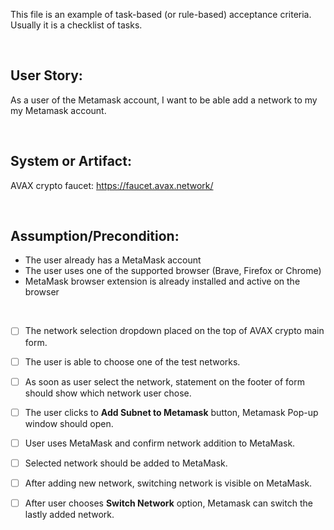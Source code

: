 This file is an example of task-based (or rule-based) acceptance criteria. Usually it is a checklist of tasks.

</br>

## User Story:

As a user of the Metamask account, I want to be able add a network to my my Metamask account.

</br>

## System or Artifact:

AVAX crypto faucet: https://faucet.avax.network/

</br>

## Assumption/Precondition:

- The user already has a MetaMask account
- The user uses one of the supported browser (Brave, Firefox or Chrome)
- MetaMask browser extension is already installed and active on the browser

</br>

- [ ] The network selection dropdown placed on the top of AVAX crypto main form.

- [ ] The user is able to choose one of the test networks.

- [ ] As soon as user select the network, statement on the footer of form should show which network user chose.

- [ ] The user clicks to **Add Subnet to Metamask** button, Metamask Pop-up window should open.

- [ ] User uses MetaMask and confirm network addition to MetaMask.

- [ ] Selected network should be added to MetaMask.

- [ ] After adding new network, switching network is visible on MetaMask.

- [ ] After user chooses **Switch Network** option, Metamask can switch the lastly added network.
